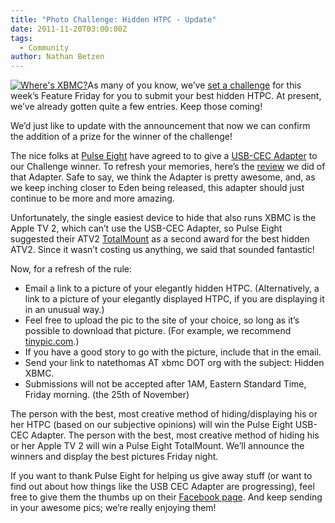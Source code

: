 ```yaml
---
title: "Photo Challenge: Hidden HTPC - Update"
date: 2011-11-20T03:00:00Z
tags:
  - Community
author: Nathan Betzen
---
```


[![Where's XBMC?](/images/blog/wheresxbmc-300x225.jpeg "Where's XBMC?")](/images/blog/wheresxbmc.jpeg)As many of you know, we’ve [set a challenge](https://kodi.wiki/natethomas/2011/11/19/dont-look-up/ "Feature Friday Challenge") for this week’s Feature Friday for you to submit your best hidden HTPC. At present, we’ve already gotten quite a few entries. Keep those coming!

We’d just like to update with the announcement that now we can confirm the addition of a prize for the winner of the challenge!

The nice folks at [Pulse Eight](https://www.pulse-eight.com/store/ "Pulse Eight website") have agreed to to give a [USB-CEC Adapter](https://www.pulse-eight.com/store/products/104-usb-hdmi-cec-adapter.aspx "USB CEC Adapter") to our Challenge winner. To refresh your memories, here’s the [review](https://kodi.wiki/natethomas/2011/11/01/the-usb-cec-adapter-is-a-look-into-the-future/ "USB-CEC Adapter review") we did of that Adapter. Safe to say, we think the Adapter is pretty awesome, and, as we keep inching closer to Eden being released, this adapter should just continue to be more and more amazing.

Unfortunately, the single easiest device to hide that also runs XBMC is the Apple TV 2, which can’t use the USB-CEC Adapter, so Pulse Eight suggested their ATV2 [TotalMount](https://www.pulse-eight.com/store/products/105-innovelis-totalmount.aspx "Pulse Eight ATV2 TotalMount") as a second award for the best hidden ATV2. Since it wasn’t costing us anything, we said that sounded fantastic!

Now, for a refresh of the rule:

- Email a link to a picture of your elegantly hidden HTPC. (Alternatively, a link to a picture of your elegantly displayed HTPC, if you are displaying it in an unusual way.)
- Feel free to upload the pic to the site of your choice, so long as it’s possible to download that picture. (For example, we recommend [tinypic.com](http://tinypic.com/ "TinyPic").)
- If you have a good story to go with the picture, include that in the email.
- Send your link to natethomas AT xbmc DOT org with the subject: Hidden XBMC.
- Submissions will not be accepted after 1AM, Eastern Standard Time, Friday morning. (the 25th of November)

The person with the best, most creative method of hiding/displaying his or her HTPC (based on our subjective opinions) will win the Pulse Eight USB-CEC Adapter. The person with the best, most creative method of hiding his or her Apple TV 2 will win a Pulse Eight TotalMount. We’ll announce the winners and display the best pictures Friday night.

If you want to thank Pulse Eight for helping us give away stuff (or want to find out about how things like the USB CEC Adapter are progressing), feel free to give them the thumbs up on their [Facebook page](https://www.facebook.com/PulseEight "Pulse Eight Facebook page"). And keep sending in your awesome pics; we’re really enjoying them!
